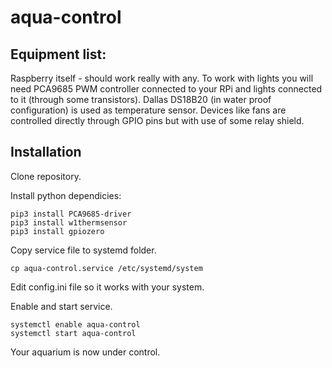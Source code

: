 # aqua-control



## Equipment list:

Raspberry itself - should work really with any.
To work with lights you will need PCA9685 PWM controller connected to your RPi and lights connected to it (through some transistors).
Dallas DS18B20 (in water proof configuration) is used as temperature sensor.
Devices like fans are controlled directly through GPIO pins but with use of some relay shield.

## Installation

Clone repository.

Install python dependicies:

```
pip3 install PCA9685-driver
pip3 install w1thermsensor
pip3 install gpiozero
```

Copy service file to systemd folder.

```
cp aqua-control.service /etc/systemd/system
```

Edit config.ini file so it works with your system.

Enable and start service.

```
systemctl enable aqua-control
systemctl start aqua-control
```

Your aquarium is now under control.
